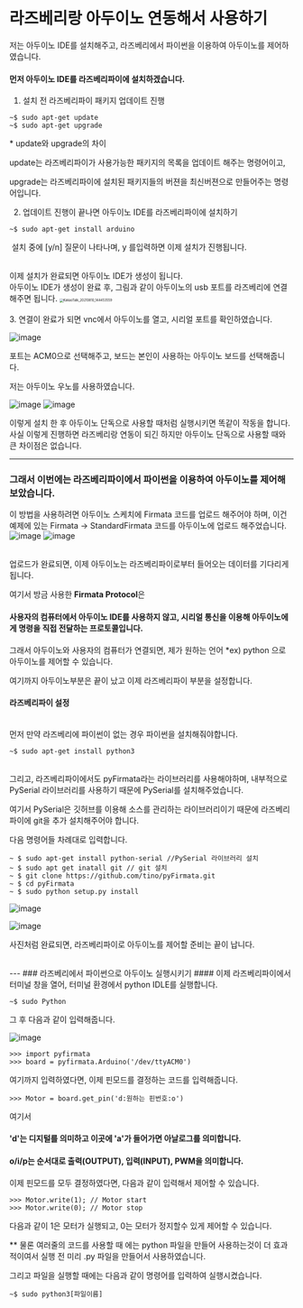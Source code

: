 # 라즈베리랑 아두이노 연동해서 사용하기

저는 아두이노 IDE를 설치해주고, 라즈베리에서 파이썬을 이용하여 아두이노를 제어하였습니다.



#### 먼저 아두이노 IDE를 라즈베리파이에 설치하겠습니다.

1. 설치 전 라즈베리파이 패키지 업데이트 진행

```
~$ sudo apt-get update
~$ sudo apt-get upgrade
```

\* update와 upgrade의 차이

update는 라즈베리파이가 사용가능한 패키지의 목록을 업데이트 해주는 명령어이고,

upgrade는 라즈베리파이에 설치된 패키지들의 버젼을 최신버젼으로 만들어주는 명령어입니다.
<br>


2. 업데이트 진행이 끝나면 아두이노 IDE를 라즈베리파이에 설치하기   

```
~$ sudo apt-get install arduino
```

​	설치 중에 [y/n] 질문이 나타나며, y 를입력하면 이제 설치가 진행됩니다.


<br>
이제 설치가 완료되면 아두이노 IDE가 생성이 됩니다.

<br>
아두이노 IDE가 생성이 완료 후, 그림과 같이 아두이노의 usb 포트를 라즈베리에 연결해주면 됩니다.

<img src="https://user-images.githubusercontent.com/77951853/128822047-707ec639-c6a4-4232-8880-18bb93061d90.jpg" alt="KakaoTalk_20210810_144453559" style="zoom:40%;" />


<br>
<br>
3. 연결이 완료가 되면 vnc에서 아두이노를 열고, 시리얼 포트를 확인하였습니다.

![image](https://user-images.githubusercontent.com/77951853/128823209-bcc8349b-2282-488f-9cfa-ea6eb1864bfc.png)

포트는 ACM0으로 선택해주고, 보드는 본인이 사용하는 아두이노 보드를 선택해줍니다.

저는 아두이노 우노를 사용하였습니다.

![image](https://user-images.githubusercontent.com/77951853/128823313-83eb5541-d640-486f-8ec3-1512ba45317c.png)
![image](https://user-images.githubusercontent.com/77951853/128823339-b2212e4f-dc31-42a6-b6aa-223fde771459.png)



이렇게 설치 한 후 아두이노 단독으로 사용할 때처럼 실행시키면 똑같이 작동을 합니다.
<br>
사실 이렇게 진행하면 라즈베리랑 연동이 되긴 하지만 아두이노 단독으로 사용할 때와 큰 차이점은 없습니다.
<br>

---
### 그래서 이번에는 라즈베리파이에서 파이썬을 이용하여 아두이노를 제어해보았습니다.


이 방법을 사용하려면 아두이노 스케치에 Firmata 코드를 업로드 해주어야 하며,
이건 예제에 있는 Firmata -> StandardFirmata 코드를 아두이노에 업로드 해주었습니다.
<br>
![image](https://user-images.githubusercontent.com/77951853/128823451-c19d9c86-9c28-4fb0-bb13-fb69d0a1e565.png)
![image](https://user-images.githubusercontent.com/77951853/128823485-2949e9cc-6897-4beb-92a7-aa9d7fceb55f.png)

<br>
업로드가 완료되면, 이제 아두이노는 라즈베리파이로부터 들어오는 데이터를 기다리게 됩니다. 
<br>

여기서 방금 사용한 **Firmata Protocol**은

#### 사용자의 컴퓨터에서 아두이노 IDE를 사용하지 않고, 시리얼 통신을 이용해 아두이노에게 명령을 직접 전달하는 프로토콜입니다.

그래서 아두이노와 사용자의 컴퓨터가 연결되면, 제가 원하는 언어 *ex) python  으로 아두이노를 제어할 수 있습니다.
<br>

여기까지 아두이노부분은 끝이 났고 이제 라즈베리파이 부분을 설정합니다.

#### 라즈베리파이 설정

<br>
먼저 만약 라즈베리에 파이썬이 없는 경우 파이썬을 설치해줘야합니다.

```
~$ sudo apt-get install python3
```

<br>
그리고, 라즈베리파이에서도 pyFirmata라는 라이브러리를 사용해야하며, 내부적으로 PySerial 라이브러리를 사용하기 때문에 PySerial를  설치해주었습니다.

여기서 PySerial은 깃허브를 이용해 소스를 관리하는 라이브러리이기 때문에 라즈베리파이에 git을 추가 설치해주어야 합니다.

다음 명령어들 차례대로 입력합니다.

```
~ $ sudo apt-get install python-serial //PySerial 라이브러리 설치
~ $ sudo apt get inatall git // git 설치
~ $ git clone https://github.com/tino/pyFirmata.git
~ $ cd pyFirmata
~ $ sudo python setup.py install
```

![image](https://user-images.githubusercontent.com/77951853/128823832-ba0e506a-f164-4789-8ba2-ba7e099c3f14.png)

![image](https://user-images.githubusercontent.com/77951853/128823859-62365d4d-01b2-43ec-a119-c0d6d7d34ebd.png)

사진처럼 완료되면, 라즈베리파이로 아두이노를 제어할 준비는 끝이 납니다.

<br>
---
### 라즈베리에서 파이썬으로 아두이노 실행시키기
#### 이제 라즈베리파이에서 터미널 창을 열어, 터미널 환경에서 python IDLE를 실행합니다. 

```
~$ sudo Python
```

그 후 다음과 같이 입력해줍니다.

![image](https://user-images.githubusercontent.com/77951853/128824024-7d42f943-afee-4782-be5a-1a08cb5c6654.png)

```
>>> import pyfirmata
>>> board = pyfirmata.Arduino('/dev/ttyACM0')
```



여기까지 입력하였다면, 이제 핀모드를 결정하는 코드를 입력해줍니다. 

``` 
>>> Motor = board.get_pin('d:원하는 핀번호:o')
```

 여기서 

#### 'd'는 디지털를 의미하고 이곳에 'a'가 들어가면 아날로그를 의미합니다.

#### o/i/p는 순서대로 출력(OUTPUT), 입력(INPUT), PWM을 의미합니다.



이제 핀모드를 모두 결정하였다면, 다음과 같이 입력해서 제어할 수 있습니다.

```
>>> Motor.write(1); // Motor start
>>> Motor.write(0); // Motor stop
```

다음과 같이 1은 모터가 실행되고, 0는 모터가 정지할수 있게 제어할 수 있습니다.



** 물론 여러줄의 코드를 사용할 때 에는 python 파일을 만들어 사용하는것이 더 효과적이여서 실행 전 미리 .py 파일을 만들어서 사용하였습니다.

그리고 파일을 실행할 때에는 다음과 같이 명령어를 입력하여 실행시켰습니다. 

```
~$ sudo python3[파일이름]
```



